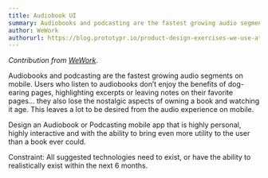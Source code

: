 ```yaml
---
title: Audiobook UI
summary: Audiobooks and podcasting are the fastest growing audio segments on mobile. Users who listen to audiobooks don’t enjoy the benefits of dog-earing pages, highlighting excerpts or leaving notes on their favorite pages… Design an Audiobook or Podcasting mobile app that is highly personal and highly interactive.
author: WeWork
authorurl: https://blog.prototypr.io/product-design-exercises-we-use-at-wework-interviews-2ee1f5a57319
---
```


_Contribution from [WeWork](https://blog.prototypr.io/product-design-exercises-we-use-at-wework-interviews-2ee1f5a57319)_.

Audiobooks and podcasting are the fastest growing audio segments on mobile. Users who listen to audiobooks don’t enjoy the benefits of dog-earing pages, highlighting excerpts or leaving notes on their favorite pages… they also lose the nostalgic aspects of owning a book and watching it age. This leaves a lot to be desired from the audio experience on mobile.

Design an Audiobook or Podcasting mobile app that is highly personal, highly interactive and with the ability to bring even more utility to the user than a book ever could.

Constraint: All suggested technologies need to exist, or have the ability to realistically exist within the next 6 months.
